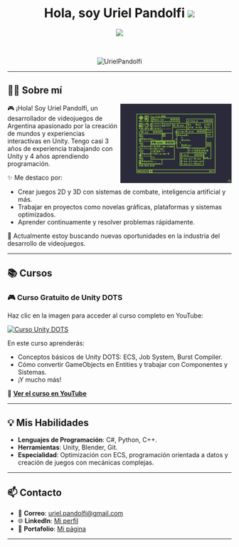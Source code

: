 <h1 align="center">Hola, soy Uriel Pandolfi <img src="https://media.giphy.com/media/hvRJCLFzcasrR4ia7z/giphy.gif" width="35"></h1>
<p align="center">
  <a href="https://github.com/DenverCoder1/readme-typing-svg"><img src="https://readme-typing-svg.herokuapp.com?font=Time+New+Roman&color=%2380ac40&size=25&center=true&vCenter=true&width=600&height=100&lines=Desarrollador+de+Juegos+en+Unity;Apasionado+por+el+aprendizaje;Solucionador+rápido+de+problemas;"></a>
</p>

<br>

<p align="center"> 
	<img src="https://komarev.com/ghpvc/?username=UrielPandolfi&label=Visitas+al+perfil&color=0047AB&style=plastic?" alt="UrielPandolfi" height=25px, width=160px/> 
</p>

---

## 👨‍💻 Sobre mí

<picture> <img align="right" src="https://github.com/UrielPandolfi/UrielPandolfi/blob/main/Coding.gif" width="250px"></picture>

🎮 ¡Hola! Soy Uriel Pandolfi, un desarrollador de videojuegos de Argentina apasionado por la creación de mundos y experiencias interactivas en Unity. Tengo casi 3 años de experiencia trabajando con Unity y 4 años aprendiendo programación.

✨ Me destaco por:
- Crear juegos 2D y 3D con sistemas de combate, inteligencia artificial y más.
- Trabajar en proyectos como novelas gráficas, plataformas y sistemas optimizados.
- Aprender continuamente y resolver problemas rápidamente.

🚀 Actualmente estoy buscando nuevas oportunidades en la industria del desarrollo de videojuegos.

---

## 📚 **Cursos**

### 🎮 **Curso Gratuito de Unity DOTS**

Haz clic en la imagen para acceder al curso completo en YouTube:

[![Curso Unity DOTS](https://img.youtube.com/vi/CwZAnRzXPTQ/0.jpg)](https://www.youtube.com/watch?v=CwZAnRzXPTQ&t)

En este curso aprenderás:
- Conceptos básicos de Unity DOTS: ECS, Job System, Burst Compiler.
- Cómo convertir GameObjects en Entities y trabajar con Componentes y Sistemas. 
- ¡Y mucho más!

🔗 **[Ver el curso en YouTube](https://www.youtube.com/watch?v=CwZAnRzXPTQ&t)**

---

## 💡 Mis Habilidades
- **Lenguajes de Programación**: C#, Python, C++.
- **Herramientas**: Unity, Blender, Git.
- **Especialidad**: Optimización con ECS, programación orientada a datos y creación de juegos con mecánicas complejas.

---

## 📫 Contacto
- 📧 **Correo**: uriel.pandolfi@gmail.com
- 🌐 **LinkedIn**: [Mi perfil](https://www.linkedin.com/in/urielpandolfi)
- 📂 **Portafolio**: [Mi página](https://github.com/UrielPandolfi)

---

